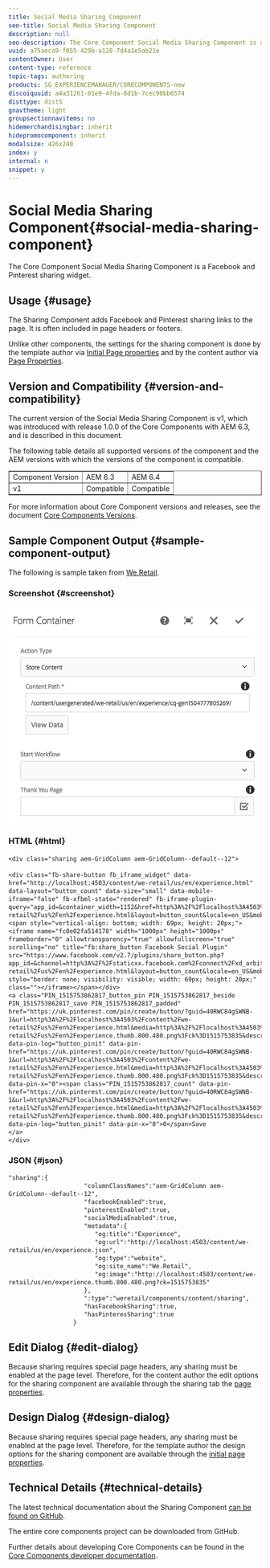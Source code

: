 ```yaml
---
title: Social Media Sharing Component
seo-title: Social Media Sharing Component
description: null
seo-description: The Core Component Social Media Sharing Component is a Facebook and Pinterest sharing widget.
uuid: a75aeca9-f055-429b-a128-7d4a1e5ab21e
contentOwner: User
content-type: reference
topic-tags: authoring
products: SG_EXPERIENCEMANAGER/CORECOMPONENTS-new
discoiquuid: a4a31261-01e9-4fda-8d1b-7cec90bb6574
disttype: dist5
gnavtheme: light
groupsectionnavitems: no
hidemerchandisingbar: inherit
hidepromocomponent: inherit
modalsize: 426x240
index: y
internal: n
snippet: y
---
```


# Social Media Sharing Component{#social-media-sharing-component}

The Core Component Social Media Sharing Component is a Facebook and Pinterest sharing widget.

## Usage {#usage}

The Sharing Component adds Facebook and Pinterest sharing links to the page. It is often included in page headers or footers.

Unlike other components, the settings for the sharing component is done by the template author via [Initial Page properties](/content/help/en/experience-manager/6-3/sites/authoring/using/templates#main-pars_title_1651978509) and by the content author via [Page Properties](/content/help/en/experience-manager/6-3/sites/authoring/using/editing-page-properties).

## Version and Compatibility {#version-and-compatibility}

The current version of the Social Media Sharing Component is v1, which was introduced with release 1.0.0 of the Core Components with AEM 6.3, and is described in this document.

The following table details all supported versions of the component and the AEM versions with which the versions of the component is compatible.

<table border="1" cellpadding="1" cellspacing="0" width="100%"> 
 <tbody> 
  <tr> 
   <td>Component Version<br /> </td> 
   <td>AEM 6.3</td> 
   <td>AEM 6.4</td> 
  </tr> 
  <tr> 
   <td>v1<br /> </td> 
   <td>Compatible</td> 
   <td>Compatible</td> 
  </tr> 
 </tbody> 
</table>

For more information about Core Component versions and releases, see the document [Core Components Versions](versions.md).

## Sample Component Output {#sample-component-output}

The following is sample taken from [We.Retail](/content/help/en/experience-manager/6-3/sites/developing/using/we-retail).

### Screenshot {#screenshot}

![](assets/chlimage_1.png) 

### HTML {#html}

```
<div class="sharing aem-GridColumn aem-GridColumn--default--12">

<div class="fb-share-button fb_iframe_widget" data-href="http://localhost:4503/content/we-retail/us/en/experience.html" data-layout="button_count" data-size="small" data-mobile-iframe="false" fb-xfbml-state="rendered" fb-iframe-plugin-query="app_id=&container_width=1152&href=http%3A%2F%2Flocalhost%3A4503%2Fcontent%2Fwe-retail%2Fus%2Fen%2Fexperience.html&layout=button_count&locale=en_US&mobile_iframe=false&sdk=joey&size=small"><span style="vertical-align: bottom; width: 69px; height: 20px;"><iframe name="fc0e02fa514178" width="1000px" height="1000px" frameborder="0" allowtransparency="true" allowfullscreen="true" scrolling="no" title="fb:share_button Facebook Social Plugin" src="https://www.facebook.com/v2.7/plugins/share_button.php?app_id=&channel=http%3A%2F%2Fstaticxx.facebook.com%2Fconnect%2Fxd_arbiter%2Fr%2FlY4eZXm_YWu.js%3Fversion%3D42%23cb%3Df1b1727c10887a8%26domain%3Dlocalhost%26origin%3Dhttp%253A%252F%252Flocalhost%253A4503%252Ff1cacf3ab0a9334%26relation%3Dparent.parent&container_width=1152&href=http%3A%2F%2Flocalhost%3A4503%2Fcontent%2Fwe-retail%2Fus%2Fen%2Fexperience.html&layout=button_count&locale=en_US&mobile_iframe=false&sdk=joey&size=small" style="border: none; visibility: visible; width: 69px; height: 20px;" class=""></iframe></span></div>
<a class="PIN_1515753862817_button_pin PIN_1515753862817_beside PIN_1515753862817_save PIN_1515753862817_padded" href="https://uk.pinterest.com/pin/create/button/?guid=40RWC84gSWNB-1&url=http%3A%2F%2Flocalhost%3A4503%2Fcontent%2Fwe-retail%2Fus%2Fen%2Fexperience.html&media=http%3A%2F%2Flocalhost%3A4503%2Fcontent%2Fwe-retail%2Fus%2Fen%2Fexperience.thumb.800.480.png%3Fck%3D1515753835&description=Experience" data-pin-log="button_pinit" data-pin-href="https://uk.pinterest.com/pin/create/button/?guid=40RWC84gSWNB-1&url=http%3A%2F%2Flocalhost%3A4503%2Fcontent%2Fwe-retail%2Fus%2Fen%2Fexperience.html&media=http%3A%2F%2Flocalhost%3A4503%2Fcontent%2Fwe-retail%2Fus%2Fen%2Fexperience.thumb.800.480.png%3Fck%3D1515753835&description=Experience" data-pin-x="0"><span class="PIN_1515753862817_count" data-pin-href="https://uk.pinterest.com/pin/create/button/?guid=40RWC84gSWNB-1&url=http%3A%2F%2Flocalhost%3A4503%2Fcontent%2Fwe-retail%2Fus%2Fen%2Fexperience.html&media=http%3A%2F%2Flocalhost%3A4503%2Fcontent%2Fwe-retail%2Fus%2Fen%2Fexperience.thumb.800.480.png%3Fck%3D1515753835&description=Experience" data-pin-log="button_pinit" data-pin-x="0">0</span>Save
</a>
</div>
```

### JSON {#json}

```
"sharing":{  
                     "columnClassNames":"aem-GridColumn aem-GridColumn--default--12",
                     "facebookEnabled":true,
                     "pinterestEnabled":true,
                     "socialMediaEnabled":true,
                     "metadata":{  
                        "og:title":"Experience",
                        "og:url":"http://localhost:4503/content/we-retail/us/en/experience.json",
                        "og:type":"website",
                        "og:site_name":"We.Retail",
                        "og:image":"http://localhost:4503/content/we-retail/us/en/experience.thumb.800.480.png?ck=1515753835"
                     },
                     ":type":"weretail/components/content/sharing",
                     "hasFacebookSharing":true,
                     "hasPinteresSharing":true
                  }
```

## Edit Dialog {#edit-dialog}

Because sharing requires special page headers, any sharing must be enabled at the page level. Therefore, for the content author the edit options for the sharing component are available through the sharing tab the [page properties](/content/help/en/experience-manager/6-3/sites/authoring/using/editing-page-properties).

## Design Dialog {#design-dialog}

Because sharing requires special page headers, any sharing must be enabled at the page level. Therefore, for the template author the design options for the sharing component are available through the [initial page properties](/content/help/en/experience-manager/6-3/sites/authoring/using/templates#main-pars_title_1651978509).

## Technical Details {#technical-details}

The latest technical documentation about the Sharing Component [can be found on GitHub](https://github.com/adobe/aem-core-wcm-components/blob/master/content/src/content/jcr_root/apps/core/wcm/components/sharing/v1/sharing).

The entire core components project can be downloaded from GitHub.

Further details about developing Core Components can be found in the [Core Components developer documentation](developing.md). 
